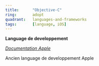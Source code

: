 ```yaml
---
title:      "Objective-C"
ring:       adopt
quadrant:   languages-and-frameworks
tags:       [language, iOS]
---
```


<p><b>Language de developpement</b></p>
<em><a href=https://developer.apple.com/library/archive/documentation/Cocoa/Conceptual/ProgrammingWithObjectiveC/Introduction/Introduction.html">Documentation Apple</a></em>
<p>Ancien language de developpement Apple
</p>